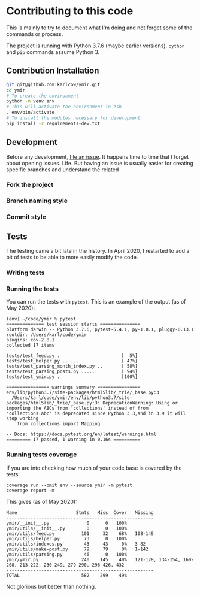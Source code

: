 # Contributing to this code

This is mainly to try to document what I'm doing and not forget some of the commands or process.

The project is running with Python 3.7.6 (maybe earlier versions). `python` and `pip` commands assume Python 3.

## Contribution Installation

```bash
git git@github.com:karlcow/ymir.git
cd ymir
# To create the environment
python -m venv env
# This will activate the environment in zsh
. env/bin/activate
# To install the modules necessary for development
pip install -r requirements-dev.txt
```

## Development

Before any development, [file an issue](https://github.com/karlcow/ymir/issues). It happens time to time that I forget about opening issues. Life. But having an issue is usually easier for creating specific branches and understand the related

### Fork the project
### Branch naming style
### Commit style


## Tests

The testing came a bit late in the history.
In April 2020, I restarted to add a bit of tests to be able to more easily modify the code.

### Writing tests


### Running the tests

You can run the tests with `pytest`. This is an example of the output (as of May 2020):

```
(env) ~/code/ymir % pytest
============== test session starts ===============
platform darwin -- Python 3.7.6, pytest-5.4.1, py-1.8.1, pluggy-0.13.1
rootdir: /Users/karl/code/ymir
plugins: cov-2.8.1
collected 17 items

tests/test_feed.py .                       [  5%]
tests/test_helper.py .......               [ 47%]
tests/test_parsing_month_index.py ..       [ 58%]
tests/test_parsing_posts.py ......         [ 94%]
tests/test_ymir.py .                       [100%]

================ warnings summary ================
env/lib/python3.7/site-packages/html5lib/_trie/_base.py:3
  /Users/karl/code/ymir/env/lib/python3.7/site-packages/html5lib/_trie/_base.py:3: DeprecationWarning: Using or importing the ABCs from 'collections' instead of from 'collections.abc' is deprecated since Python 3.3,and in 3.9 it will stop working
    from collections import Mapping

-- Docs: https://docs.pytest.org/en/latest/warnings.html
========= 17 passed, 1 warning in 0.16s ==========
```

### Running tests coverage

If you are into checking how much of your code base is covered by the tests.

```
coverage run --omit env --source ymir -m pytest
coverage report -m
```

This gives (as of May 2020):

```
Name                      Stmts   Miss  Cover   Missing
-------------------------------------------------------
ymir/__init__.py              0      0   100%
ymir/utils/__init__.py        0      0   100%
ymir/utils/feed.py          101     32    68%   108-149
ymir/utils/helper.py         73      0   100%
ymir/utils/indexes.py        43     43     0%   3-82
ymir/utils/make-post.py      79     79     0%   1-142
ymir/utils/parsing.py        46      0   100%
ymir/ymir.py                240    145    40%   121-128, 134-154, 160-208, 213-222, 230-249, 279-290, 296-426, 432
-------------------------------------------------------
TOTAL                       582    299    49%
```

Not glorious but better than nothing.